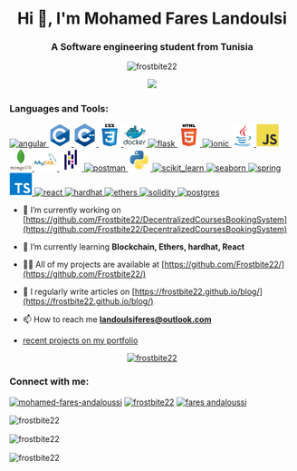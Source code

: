 <h1 align="center">Hi 👋, I'm Mohamed Fares Landoulsi</h1>
<h3 align="center">A Software engineering student from Tunisia </h3>
<p align="center">
  <img  src="https://komarev.com/ghpvc/?username=frostbite22&label=Profile%20views&color=0e75b6&style=flat" alt="frostbite22" />
</p>

<p align="center">
  <img src="https://steamuserimages-a.akamaihd.net/ugc/779602225695898637/0807F669892C401BA9C1570B4C71CEAD8B20C116/"  height="relative" width="400px">
</p>
<h3 align="left">Languages and Tools:</h3>
<p align="left"> <a href="https://angular.io" target="_blank" rel="noreferrer"> <img src="https://angular.io/assets/images/logos/angular/angular.svg" alt="angular" width="40" height="40"/> </a> <a href="https://www.cprogramming.com/" target="_blank" rel="noreferrer"> <img src="https://raw.githubusercontent.com/devicons/devicon/master/icons/c/c-original.svg" alt="c" width="40" height="40"/> </a> <a href="https://www.w3schools.com/cpp/" target="_blank" rel="noreferrer"> <img src="https://raw.githubusercontent.com/devicons/devicon/master/icons/cplusplus/cplusplus-original.svg" alt="cplusplus" width="40" height="40"/> </a> <a href="https://www.w3schools.com/css/" target="_blank" rel="noreferrer"> <img src="https://raw.githubusercontent.com/devicons/devicon/master/icons/css3/css3-original-wordmark.svg" alt="css3" width="40" height="40"/> </a> <a href="https://www.docker.com/" target="_blank" rel="noreferrer"> <img src="https://raw.githubusercontent.com/devicons/devicon/master/icons/docker/docker-original-wordmark.svg" alt="docker" width="40" height="40"/> </a> <a href="https://flask.palletsprojects.com/" target="_blank" rel="noreferrer"> <img src="https://www.vectorlogo.zone/logos/pocoo_flask/pocoo_flask-icon.svg" alt="flask" width="40" height="40"/> </a><a href="https://www.w3.org/html/" target="_blank" rel="noreferrer"> <img src="https://raw.githubusercontent.com/devicons/devicon/master/icons/html5/html5-original-wordmark.svg" alt="html5" width="40" height="40"/> </a> <a href="https://ionicframework.com" target="_blank" rel="noreferrer"> <img src="https://upload.wikimedia.org/wikipedia/commons/d/d1/Ionic_Logo.svg" alt="ionic" width="40" height="40"/> </a> <a href="https://www.java.com" target="_blank" rel="noreferrer"> <img src="https://raw.githubusercontent.com/devicons/devicon/master/icons/java/java-original.svg" alt="java" width="40" height="40"/> </a> <a href="https://developer.mozilla.org/en-US/docs/Web/JavaScript" target="_blank" rel="noreferrer"> <img src="https://raw.githubusercontent.com/devicons/devicon/master/icons/javascript/javascript-original.svg" alt="javascript" width="40" height="40"/> </a> <a href="https://www.mongodb.com/" target="_blank" rel="noreferrer"> <img src="https://raw.githubusercontent.com/devicons/devicon/master/icons/mongodb/mongodb-original-wordmark.svg" alt="mongodb" width="40" height="40"/> </a> <a href="https://www.mysql.com/" target="_blank" rel="noreferrer"> <img src="https://raw.githubusercontent.com/devicons/devicon/master/icons/mysql/mysql-original-wordmark.svg" alt="mysql" width="40" height="40"/> </a> <a href="https://pandas.pydata.org/" target="_blank" rel="noreferrer"> <img src="https://raw.githubusercontent.com/devicons/devicon/2ae2a900d2f041da66e950e4d48052658d850630/icons/pandas/pandas-original.svg" alt="pandas" width="40" height="40"/> </a> <a href="https://postman.com" target="_blank" rel="noreferrer"> <img src="https://www.vectorlogo.zone/logos/getpostman/getpostman-icon.svg" alt="postman" width="40" height="40"/> </a> <a href="https://www.python.org" target="_blank" rel="noreferrer"> <img src="https://raw.githubusercontent.com/devicons/devicon/master/icons/python/python-original.svg" alt="python" width="40" height="40"/> </a> <a href="https://scikit-learn.org/" target="_blank" rel="noreferrer"> <img src="https://upload.wikimedia.org/wikipedia/commons/0/05/Scikit_learn_logo_small.svg" alt="scikit_learn" width="40" height="40"/> </a> <a href="https://seaborn.pydata.org/" target="_blank" rel="noreferrer"> <img src="https://seaborn.pydata.org/_images/logo-mark-lightbg.svg" alt="seaborn" width="40" height="40"/> </a> <a href="https://spring.io/" target="_blank" rel="noreferrer"> <img src="https://www.vectorlogo.zone/logos/springio/springio-icon.svg" alt="spring" width="40" height="40"/> </a> <a href="https://www.typescriptlang.org/" target="_blank" rel="noreferrer"> <img src="https://raw.githubusercontent.com/devicons/devicon/master/icons/typescript/typescript-original.svg" alt="typescript" width="40" height="40"/> </a><a href="https://reactjs.org/" target="_blank" rel="noreferrer"> <img src="https://reactjs.org/favicon.ico" alt="react" width="40" height="40"/> </a><a href="https://hardhat.org/" target="_blank" rel="noreferrer"> <img src="https://seeklogo.com/images/H/hardhat-logo-888739EBB4-seeklogo.com.png" alt="hardhat" width="40" height="40"/> </a> <a href="https://docs.ethers.io/v5/" target="_blank" rel="noreferrer"> <img src="https://docs.ethers.io/v5/static/logo.svg" alt="ethers" width="40" height="40"/> </a><a href="https://docs.soliditylang.org/en/v0.8.17/" target="_blank" rel="noreferrer"> <img src="https://docs.soliditylang.org/en/v0.8.17/_static/logo.svg" alt="solidity" width="40" height="40"/> </a> <a href="https://www.postgresql.org/" target="_blank" rel="noreferrer"> <img src="https://www.postgresql.org/media/img/about/press/elephant.png" alt="postgres" width="40" height="40"/> </a>  </p>
  


- 🔭 I’m currently working on [https://github.com/Frostbite22/DecentralizedCoursesBookingSystem](https://github.com/Frostbite22/DecentralizedCoursesBookingSystem)

- 🌱 I’m currently learning **Blockchain, Ethers, hardhat, React**

- 👨‍💻 All of my projects are available at [https://github.com/Frostbite22/](https://github.com/Frostbite22/)

- 📝 I regularly write articles on [https://frostbite22.github.io/blog/](https://frostbite22.github.io/blog/)

- 📫 How to reach me **landoulsiferes@outlook.com**

- [recent projects on my portfolio](https://frostbite22.github.io/portfolio/)

 <p align="center">
   <a href="https://github.com/ryo-ma/github-profile-trophy"><img src="https://github-profile-trophy.vercel.app/?username=frostbite22" alt="frostbite22" /></a>
  </p>

<h3 align="left">Connect with me:</h3>
<p align="left">
<a href="https://linkedin.com/in/mohamed-fares-andaloussi" target="blank"><img align="center" src="https://raw.githubusercontent.com/rahuldkjain/github-profile-readme-generator/master/src/images/icons/Social/linked-in-alt.svg" alt="mohamed-fares-andaloussi" height="30" width="40" /></a>
<a href="https://stackoverflow.com/users/frostbite22" target="blank"><img align="center" src="https://raw.githubusercontent.com/rahuldkjain/github-profile-readme-generator/master/src/images/icons/Social/stack-overflow.svg" alt="frostbite22" height="30" width="40" /></a>
<a href="https://fb.com/fares andaloussi" target="blank"><img align="center" src="https://raw.githubusercontent.com/rahuldkjain/github-profile-readme-generator/master/src/images/icons/Social/facebook.svg" alt="fares andaloussi" height="30" width="40" /></a>
</p>


<p align="center">
<p><img align="center" src="https://github-readme-stats.vercel.app/api/top-langs?username=frostbite22&show_icons=true&locale=en&layout=compact" alt="frostbite22" /></p>
<p><img align="center" src="https://github-readme-stats.vercel.app/api?username=frostbite22&show_icons=true&locale=en" alt="frostbite22" /></p>
<p><img align="center" src="https://github-readme-streak-stats.herokuapp.com/?user=frostbite22&" alt="frostbite22" /></p>
</p>
